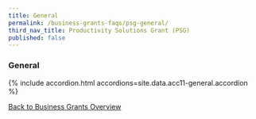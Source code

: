```yaml
---
title: General
permalink: /business-grants-faqs/psg-general/
third_nav_title: Productivity Solutions Grant (PSG)
published: false
---
```


### General

{% include accordion.html accordions=site.data.acc11-general.accordion %}

[Back to Business Grants Overview](/business-grants-portal/)
